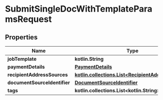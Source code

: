 
# SubmitSingleDocWithTemplateParamsRequest

## Properties
| Name | Type | Description | Notes |
| ------------ | ------------- | ------------- | ------------- |
| **jobTemplate** | **kotlin.String** |  |  |
| **paymentDetails** | [**PaymentDetails**](PaymentDetails.md) |  |  |
| **recipientAddressSources** | [**kotlin.collections.List&lt;RecipientAddressSource&gt;**](RecipientAddressSource.md) |  |  |
| **documentSourceIdentifier** | [**DocumentSourceIdentifier**](DocumentSourceIdentifier.md) |  |  |
| **tags** | **kotlin.collections.List&lt;kotlin.String&gt;** |  |  [optional] |




